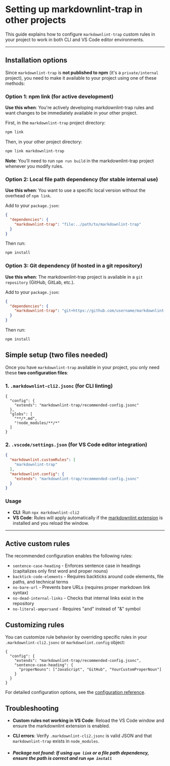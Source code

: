 # Setting up markdownlint-trap in other projects

This guide explains how to configure `markdownlint-trap` custom rules in your project to work in both CLI and VS Code editor environments.

---

## Installation options

Since `markdownlint-trap` is **not published to npm** (it's a `private/internal` project), you need to make it available to your project using one of these methods:

### Option 1: npm link (for active development)

**Use this when**: You're actively developing markdownlint-trap rules and want changes to be immediately available in your other project.

First, in the `markdownlint-trap` project directory:

```bash
npm link
```

Then, in your other project directory:

```bash
npm link markdownlint-trap
```

**Note**: You'll need to run `npm run build` in the markdownlint-trap project whenever you modify rules.

### Option 2: Local file path dependency (for stable internal use)

**Use this when**: You want to use a specific local version without the overhead of `npm link`.

Add to your `package.json`:

```json
{
  "dependencies": {
    "markdownlint-trap": "file:../path/to/markdownlint-trap"
  }
}
```

Then run:

```bash
npm install
```

### Option 3: Git dependency (if hosted in a git repository)

**Use this when**: The markdownlint-trap project is available in a `git repository` (GitHub, GitLab, etc.).

Add to your `package.json`:

```json
{
  "dependencies": {
    "markdownlint-trap": "git+https://github.com/username/markdownlint-trap.git"
  }
}
```

Then run:

```bash
npm install
```

## Simple setup (two files needed)

Once you have `markdownlint-trap` available in your project, you only need these **two configuration files**:

### 1. `.markdownlint-cli2.jsonc` (for CLI linting)

```jsonc
{
  "config": {
    "extends": "markdownlint-trap/recommended-config.jsonc"
  },
  "globs": [
    "**/*.md",
    "!node_modules/**/*"
  ]
}
```

### 2. `.vscode/settings.json` (for VS Code editor integration)

```json
{
  "markdownlint.customRules": [
    "markdownlint-trap"
  ],
  "markdownlint.config": {
    "extends": "markdownlint-trap/recommended-config.jsonc"
  }
}
```

### Usage

- **CLI**: Run `npx markdownlint-cli2`
- **VS Code**: Rules will apply automatically if the [markdownlint extension](https://marketplace.visualstudio.com/items?itemName=DavidAnson.vscode-markdownlint) is installed and you reload the window.

 ---

## Active custom rules

The recommended configuration enables the following rules:

- `sentence-case-heading` - Enforces sentence case in headings (capitalizes only first word and proper nouns)
- `backtick-code-elements` - Requires backticks around code elements, file paths, and technical terms
- `no-bare-url` - Prevents bare URLs (requires proper markdown link syntax)
- `no-dead-internal-links` - Checks that internal links exist in the repository
- `no-literal-ampersand` - Requires "and" instead of "&" symbol

## Customizing rules

You can customize rule behavior by overriding specific rules in your `.markdownlint-cli2.jsonc` or `markdownlint.config` object:

```jsonc
{
  "config": {
    "extends": "markdownlint-trap/recommended-config.jsonc",
    "sentence-case-heading": {
      "properNouns": ["JavaScript", "GitHub", "YourCustomProperNoun"]
    }
  }
}
```

For detailed configuration options, see the [configuration reference](../reference/rules.md).

## Troubleshooting

- **Custom rules not working in VS Code**: Reload the VS Code window and ensure the markdownlint extension is enabled.
- **CLI errors**: Verify `.markdownlint-cli2.jsonc` is valid JSON and that `markdownlint-trap` exists in `node_modules`.

- ##### **Package not found**: If using `npm link` or a file path dependency, ensure the path is correct and run `npm install`
